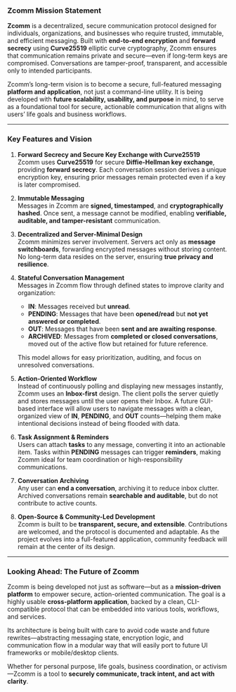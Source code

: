 ### Zcomm Mission Statement

**Zcomm** is a decentralized, secure communication protocol designed for individuals, organizations, and businesses who require trusted, immutable, and efficient messaging. Built with **end-to-end encryption** and **forward secrecy** using **Curve25519** elliptic curve cryptography, Zcomm ensures that communication remains private and secure—even if long-term keys are compromised. Conversations are tamper-proof, transparent, and accessible only to intended participants.

Zcomm’s long-term vision is to become a secure, full-featured messaging **platform and application**, not just a command-line utility. It is being developed with **future scalability, usability, and purpose** in mind, to serve as a foundational tool for secure, actionable communication that aligns with users’ life goals and business workflows.

---

### Key Features and Vision

1. **Forward Secrecy and Secure Key Exchange with Curve25519**  
   Zcomm uses **Curve25519** for secure **Diffie-Hellman key exchange**, providing **forward secrecy**. Each conversation session derives a unique encryption key, ensuring prior messages remain protected even if a key is later compromised.

2. **Immutable Messaging**  
   Messages in Zcomm are **signed, timestamped**, and **cryptographically hashed**. Once sent, a message cannot be modified, enabling **verifiable, auditable, and tamper-resistant** communication.

3. **Decentralized and Server-Minimal Design**  
   Zcomm minimizes server involvement. Servers act only as **message switchboards**, forwarding encrypted messages without storing content. No long-term data resides on the server, ensuring **true privacy and resilience**.

4. **Stateful Conversation Management**  
   Messages in Zcomm flow through defined states to improve clarity and organization:

   - **IN**: Messages received but **unread**.
   - **PENDING**: Messages that have been **opened/read** but **not yet answered or completed**.
   - **OUT**: Messages that have been **sent and are awaiting response**.
   - **ARCHIVED**: Messages from **completed or closed conversations**, moved out of the active flow but retained for future reference.

   This model allows for easy prioritization, auditing, and focus on unresolved conversations.

5. **Action-Oriented Workflow**  
   Instead of continuously polling and displaying new messages instantly, Zcomm uses an **Inbox-first** design. The client polls the server quietly and stores messages until the user opens their Inbox. A future GUI-based interface will allow users to navigate messages with a clean, organized view of **IN**, **PENDING**, and **OUT** counts—helping them make intentional decisions instead of being flooded with data.

6. **Task Assignment & Reminders**  
   Users can attach **tasks** to any message, converting it into an actionable item. Tasks within **PENDING** messages can trigger **reminders**, making Zcomm ideal for team coordination or high-responsibility communications.

7. **Conversation Archiving**  
   Any user can **end a conversation**, archiving it to reduce inbox clutter. Archived conversations remain **searchable and auditable**, but do not contribute to active counts.

8. **Open-Source & Community-Led Development**  
   Zcomm is built to be **transparent, secure, and extensible**. Contributions are welcomed, and the protocol is documented and adaptable. As the project evolves into a full-featured application, community feedback will remain at the center of its design.

---

### Looking Ahead: The Future of Zcomm

Zcomm is being developed not just as software—but as a **mission-driven platform** to empower secure, action-oriented communication. The goal is a highly usable **cross-platform application**, backed by a clean, CLI-compatible protocol that can be embedded into various tools, workflows, and services.

Its architecture is being built with care to avoid code waste and future rewrites—abstracting messaging state, encryption logic, and communication flow in a modular way that will easily port to future UI frameworks or mobile/desktop clients.

Whether for personal purpose, life goals, business coordination, or activism—Zcomm is a tool to **securely communicate, track intent, and act with clarity**.

